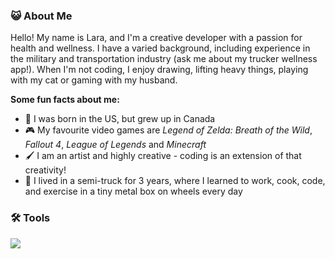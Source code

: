 ### :smiley_cat: About Me
Hello! My name is Lara, and I'm a creative developer with a passion for health and wellness. I have a varied background, including experience in the military and transportation industry (ask me about my trucker wellness app!). When I'm not coding, I enjoy drawing, lifting heavy things, playing with my cat or gaming with my husband.

**Some fun facts about me:**
- :maple_leaf: I was born in the US, but grew up in Canada
- :video_game: My favourite video games are *Legend of Zelda: Breath of the Wild*, *Fallout 4*, *League of Legends* and *Minecraft*
- :paintbrush: I am an artist and highly creative - coding is an extension of that creativity!
- :truck: I lived in a semi-truck for 3 years, where I learned to work, cook, code, and exercise in a tiny metal box on wheels every day

### :hammer_and_wrench: Tools
<div>
  <img src="https://skillicons.dev/icons?i=html,css,tailwind,javascript,nodejs,mongodb,react,next,python,django" />
</div>
